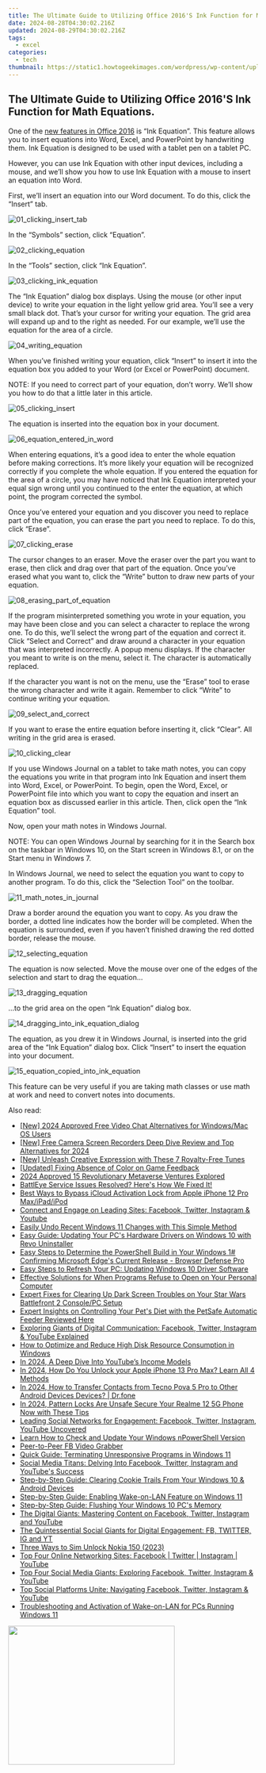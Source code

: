 ```yaml
---
title: The Ultimate Guide to Utilizing Office 2016'S Ink Function for Math Equations.
date: 2024-08-28T04:30:02.216Z
updated: 2024-08-29T04:30:02.216Z
tags:
  - excel
categories:
  - tech
thumbnail: https://static1.howtogeekimages.com/wordpress/wp-content/uploads/2015/09/00_lead_image_ink_equation.png
---
```


## The Ultimate Guide to Utilizing Office 2016'S Ink Function for Math Equations.

One of the [new features in Office 2016](https://on-screen-recording.techidaily.com/updated-2024-approved-discovering-expert-seed-selection-for-valheimers/) is “Ink Equation”. This feature allows you to insert equations into Word, Excel, and PowerPoint by handwriting them. Ink Equation is designed to be used with a tablet pen on a tablet PC.

 However, you can use Ink Equation with other input devices, including a mouse, and we’ll show you how to use Ink Equation with a mouse to insert an equation into Word.

 First, we’ll insert an equation into our Word document. To do this, click the “Insert” tab.

![01_clicking_insert_tab](https://static1.howtogeekimages.com/wordpress/wp-content/uploads/2015/09/01_clicking_insert_tab.png) 

 In the “Symbols” section, click “Equation”.

![02_clicking_equation](https://static1.howtogeekimages.com/wordpress/wp-content/uploads/2015/09/02_clicking_equation.png) 

 In the “Tools” section, click “Ink Equation”.

![03_clicking_ink_equation](https://static1.howtogeekimages.com/wordpress/wp-content/uploads/2015/09/03_clicking_ink_equation.png) 

 The “Ink Equation” dialog box displays. Using the mouse (or other input device) to write your equation in the light yellow grid area. You’ll see a very small black dot. That’s your cursor for writing your equation. The grid area will expand up and to the right as needed. For our example, we’ll use the equation for the area of a circle.

![04_writing_equation](https://static1.howtogeekimages.com/wordpress/wp-content/uploads/2015/09/04_writing_equation.png) 

 When you’ve finished writing your equation, click “Insert” to insert it into the equation box you added to your Word (or Excel or PowerPoint) document.

 NOTE: If you need to correct part of your equation, don’t worry. We’ll show you how to do that a little later in this article.

![05_clicking_insert](https://static1.howtogeekimages.com/wordpress/wp-content/uploads/2015/09/05_clicking_insert.png) 

 The equation is inserted into the equation box in your document.

![06_equation_entered_in_word](https://static1.howtogeekimages.com/wordpress/wp-content/uploads/2015/09/06_equation_entered_in_word.png) 

 When entering equations, it’s a good idea to enter the whole equation before making corrections. It’s more likely your equation will be recognized correctly if you complete the whole equation. If you entered the equation for the area of a circle, you may have noticed that Ink Equation interpreted your equal sign wrong until you continued to the enter the equation, at which point, the program corrected the symbol.

 Once you’ve entered your equation and you discover you need to replace part of the equation, you can erase the part you need to replace. To do this, click “Erase”.

![07_clicking_erase](https://static1.howtogeekimages.com/wordpress/wp-content/uploads/2015/09/07_clicking_erase.png) 

 The cursor changes to an eraser. Move the eraser over the part you want to erase, then click and drag over that part of the equation. Once you’ve erased what you want to, click the “Write” button to draw new parts of your equation.

![08_erasing_part_of_equation](https://static1.howtogeekimages.com/wordpress/wp-content/uploads/2015/09/08_erasing_part_of_equation.png) 

 If the program misinterpreted something you wrote in your equation, you may have been close and you can select a character to replace the wrong one. To do this, we’ll select the wrong part of the equation and correct it. Click “Select and Correct” and draw around a character in your equation that was interpreted incorrectly. A popup menu displays. If the character you meant to write is on the menu, select it. The character is automatically replaced.

 If the character you want is not on the menu, use the “Erase” tool to erase the wrong character and write it again. Remember to click “Write” to continue writing your equation.

![09_select_and_correct](https://static1.howtogeekimages.com/wordpress/wp-content/uploads/2015/09/09_select_and_correct.png) 

 If you want to erase the entire equation before inserting it, click “Clear”. All writing in the grid area is erased.

![10_clicking_clear](https://static1.howtogeekimages.com/wordpress/wp-content/uploads/2015/09/10_clicking_clear.png) 

 If you use Windows Journal on a tablet to take math notes, you can copy the equations you write in that program into Ink Equation and insert them into Word, Excel, or PowerPoint. To begin, open the Word, Excel, or PowerPoint file into which you want to copy the equation and insert an equation box as discussed earlier in this article. Then, click open the “Ink Equation” tool.

 Now, open your math notes in Windows Journal.

 NOTE: You can open Windows Journal by searching for it in the Search box on the taskbar in Windows 10, on the Start screen in Windows 8.1, or on the Start menu in Windows 7.

 In Windows Journal, we need to select the equation you want to copy to another program. To do this, click the “Selection Tool” on the toolbar.

![11_math_notes_in_journal](https://static1.howtogeekimages.com/wordpress/wp-content/uploads/2015/09/11_math_notes_in_journal.png) 

 Draw a border around the equation you want to copy. As you draw the border, a dotted line indicates how the border will be completed. When the equation is surrounded, even if you haven’t finished drawing the red dotted border, release the mouse.

![12_selecting_equation](https://static1.howtogeekimages.com/wordpress/wp-content/uploads/2015/09/12_selecting_equation.png) 

 The equation is now selected. Move the mouse over one of the edges of the selection and start to drag the equation…

![13_dragging_equation](https://static1.howtogeekimages.com/wordpress/wp-content/uploads/2015/09/13_dragging_equation.png) 

 …to the grid area on the open “Ink Equation” dialog box.

![14_dragging_into_ink_equation_dialog](https://static1.howtogeekimages.com/wordpress/wp-content/uploads/2015/09/14_dragging_into_ink_equation_dialog.png) 

 The equation, as you drew it in Windows Journal, is inserted into the grid area of the “Ink Equation” dialog box. Click “Insert” to insert the equation into your document.

![15_equation_copied_into_ink_equation](https://static1.howtogeekimages.com/wordpress/wp-content/uploads/2015/09/15_equation_copied_into_ink_equation.png) 

 This feature can be very useful if you are taking math classes or use math at work and need to convert notes into documents.

<ins class="adsbygoogle"
     style="display:block"
     data-ad-format="autorelaxed"
     data-ad-client="ca-pub-7571918770474297"
     data-ad-slot="1223367746"></ins>



<ins class="adsbygoogle"
     style="display:block"
     data-ad-client="ca-pub-7571918770474297"
     data-ad-slot="8358498916"
     data-ad-format="auto"
     data-full-width-responsive="true"></ins>

<span class="atpl-alsoreadstyle">Also read:</span>
<div><ul>
<li><a href="https://video-screen-grab.techidaily.com/new-2024-approved-free-video-chat-alternatives-for-windowsmac-os-users/"><u>[New] 2024 Approved  Free Video Chat Alternatives for Windows/Mac OS Users</u></a></li>
<li><a href="https://desktop-recording.techidaily.com/new-free-camera-screen-recorders-deep-dive-review-and-top-alternatives-for-2024/"><u>[New] Free Camera Screen Recorders  Deep Dive Review and Top Alternatives for 2024</u></a></li>
<li><a href="https://youtube-web.techidaily.com/nleash-creative-expression-with-these-7-royalty-free-tunes/"><u>[New] Unleash Creative Expression with These 7 Royalty-Free Tunes</u></a></li>
<li><a href="https://screen-activity-recording.techidaily.com/updated-fixing-absence-of-color-on-game-feedback/"><u>[Updated] Fixing Absence of Color on Game Feedback</u></a></li>
<li><a href="https://fox-boxes.techidaily.com/2024-approved-15-revolutionary-metaverse-ventures-explored/"><u>2024 Approved  15 Revolutionary Metaverse Ventures Explored</u></a></li>
<li><a href="https://common-error.techidaily.com/battleye-service-issues-resolved-heres-how-we-fixed-it/"><u>BattlEye Service Issues Resolved? Here's How We Fixed It!</u></a></li>
<li><a href="https://activate-lock.techidaily.com/best-ways-to-bypass-icloud-activation-lock-from-apple-iphone-12-pro-maxipadipod-by-drfone-ios/"><u>Best Ways to Bypass iCloud Activation Lock from Apple iPhone 12 Pro Max/iPad/iPod</u></a></li>
<li><a href="https://win-forum.techidaily.com/connect-and-engage-on-leading-sites-facebook-twitter-instagram-and-youtube/"><u>Connect and Engage on Leading Sites: Facebook, Twitter, Instagram & Youtube</u></a></li>
<li><a href="https://win-forum.techidaily.com/easily-undo-recent-windows-11-changes-with-this-simple-method/"><u>Easily Undo Recent Windows 11 Changes with This Simple Method</u></a></li>
<li><a href="https://win-forum.techidaily.com/easy-guide-updating-your-pcs-hardware-drivers-on-windows-10-with-revo-uninstaller/"><u>Easy Guide: Updating Your PC's Hardware Drivers on Windows 10 with Revo Uninstaller</u></a></li>
<li><a href="https://win-forum.techidaily.com/easy-steps-to-determine-the-powershell-build-in-your-windows-1-confirming-microsoft-edges-current-release-browser-defense-pro/"><u>Easy Steps to Determine the PowerShell Build in Your Windows 1# Confirming Microsoft Edge's Current Release - Browser Defense Pro</u></a></li>
<li><a href="https://win-forum.techidaily.com/easy-steps-to-refresh-your-pc-updating-windows-10-driver-software/"><u>Easy Steps to Refresh Your PC: Updating Windows 10 Driver Software</u></a></li>
<li><a href="https://win-forum.techidaily.com/effective-solutions-for-when-programs-refuse-to-open-on-your-personal-computer/"><u>Effective Solutions for When Programs Refuse to Open on Your Personal Computer</u></a></li>
<li><a href="https://win-forum.techidaily.com/expert-fixes-for-clearing-up-dark-screen-troubles-on-your-star-wars-battlefront-2-consolepc-setup/"><u>Expert Fixes for Clearing Up Dark Screen Troubles on Your Star Wars Battlefront 2 Console/PC Setup</u></a></li>
<li><a href="https://buynow-tips.techidaily.com/expert-insights-on-controlling-your-pets-diet-with-the-petsafe-automatic-feeder-reviewed-here/"><u>Expert Insights on Controlling Your Pet's Diet with the PetSafe Automatic Feeder Reviewed Here</u></a></li>
<li><a href="https://win-forum.techidaily.com/exploring-giants-of-digital-communication-facebook-twitter-instagram-and-youtube-explained/"><u>Exploring Giants of Digital Communication: Facebook, Twitter, Instagram & YouTube Explained</u></a></li>
<li><a href="https://win-forum.techidaily.com/how-to-optimize-and-reduce-high-disk-resource-consumption-in-windows/"><u>How to Optimize and Reduce High Disk Resource Consumption in Windows</u></a></li>
<li><a href="https://youtube-docs.techidaily.com/24-a-deep-dive-into-youtubes-income-models/"><u>In 2024, A Deep Dive Into YouTube’s Income Models</u></a></li>
<li><a href="https://ios-unlock.techidaily.com/in-2024-how-do-you-unlock-your-apple-iphone-13-pro-max-learn-all-4-methods-by-drfone-ios/"><u>In 2024, How Do You Unlock your Apple iPhone 13 Pro Max? Learn All 4 Methods</u></a></li>
<li><a href="https://android-transfer.techidaily.com/in-2024-how-to-transfer-contacts-from-tecno-pova-5-pro-to-other-android-devices-devices-drfone-by-drfone-transfer-from-android-transfer-from-android/"><u>In 2024, How to Transfer Contacts from Tecno Pova 5 Pro to Other Android Devices Devices? | Dr.fone</u></a></li>
<li><a href="https://easy-unlock-android.techidaily.com/in-2024-pattern-locks-are-unsafe-secure-your-realme-12-5g-phone-now-with-these-tips-by-drfone-android/"><u>In 2024, Pattern Locks Are Unsafe Secure Your Realme 12 5G Phone Now with These Tips</u></a></li>
<li><a href="https://win-forum.techidaily.com/leading-social-networks-for-engagement-facebook-twitter-instagram-youtube-uncovered/"><u>Leading Social Networks for Engagement: Facebook, Twitter, Instagram, YouTube Uncovered</u></a></li>
<li><a href="https://win-forum.techidaily.com/learn-how-to-check-and-update-your-windows-npowershell-version/"><u>Learn How to Check and Update Your Windows nPowerShell Version</u></a></li>
<li><a href="https://facebook-videos.techidaily.com/peer-to-peer-fb-video-grabber/"><u>Peer-to-Peer FB Video Grabber</u></a></li>
<li><a href="https://win-forum.techidaily.com/quick-guide-terminating-unresponsive-programs-in-windows-11/"><u>Quick Guide: Terminating Unresponsive Programs in Windows 11</u></a></li>
<li><a href="https://win-forum.techidaily.com/1722915317189-social-media-titans-delving-into-facebook-twitter-instagram-and-youtubes-success/"><u>Social Media Titans: Delving Into Facebook, Twitter, Instagram and YouTube's Success</u></a></li>
<li><a href="https://win-forum.techidaily.com/step-by-step-guide-clearing-cookie-trails-from-your-windows-10-and-android-devices/"><u>Step-by-Step Guide: Clearing Cookie Trails From Your Windows 10 & Android Devices</u></a></li>
<li><a href="https://win-forum.techidaily.com/step-by-step-guide-enabling-wake-on-lan-feature-on-windows-11/"><u>Step-by-Step Guide: Enabling Wake-on-LAN Feature on Windows 11</u></a></li>
<li><a href="https://win-forum.techidaily.com/step-by-step-guide-flushing-your-windows-10-pcs-memory/"><u>Step-by-Step Guide: Flushing Your Windows 10 PC's Memory</u></a></li>
<li><a href="https://win-forum.techidaily.com/the-digital-giants-mastering-content-on-facebook-twitter-instagram-and-youtube/"><u>The Digital Giants: Mastering Content on Facebook, Twitter, Instagram and YouTube</u></a></li>
<li><a href="https://win-forum.techidaily.com/the-quintessential-social-giants-for-digital-engagement-fb-twitter-ig-and-yt/"><u>The Quintessential Social Giants for Digital Engagement: FB, TWITTER, IG and YT</u></a></li>
<li><a href="https://sim-unlock.techidaily.com/three-ways-to-sim-unlock-nokia-150-2023-by-drfone-android/"><u>Three Ways to Sim Unlock Nokia 150 (2023)</u></a></li>
<li><a href="https://win-forum.techidaily.com/top-four-online-networking-sites-facebook-twitter-instagram-youtube/"><u>Top Four Online Networking Sites: Facebook | Twitter | Instagram | YouTube</u></a></li>
<li><a href="https://win-forum.techidaily.com/top-four-social-media-giants-exploring-facebook-twitter-instagram-and-youtube/"><u>Top Four Social Media Giants: Exploring Facebook, Twitter, Instagram & YouTube</u></a></li>
<li><a href="https://win-forum.techidaily.com/top-social-platforms-unite-navigating-facebook-twitter-instagram-and-youtube/"><u>Top Social Platforms Unite: Navigating Facebook, Twitter, Instagram & YouTube</u></a></li>
<li><a href="https://win-forum.techidaily.com/troubleshooting-and-activation-of-wake-on-lan-for-pcs-running-windows-11/"><u>Troubleshooting and Activation of Wake-on-LAN for PCs Running Windows 11</u></a></li>
</ul></div>

<!-- affiliate ads begin -->
<a href="https://getlyla.pxf.io/c/5597632/1455723/15391" target="_top" id="1455723"><img src="//a.impactradius-go.com/display-ad/15391-1455723" border="0" alt="" width="336" height="280"/></a><img height="0" width="0" src="https://imp.pxf.io/i/5597632/1455723/15391" style="position:absolute;visibility:hidden;" border="0" />
<!-- affiliate ads end -->